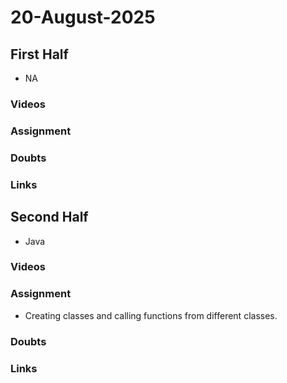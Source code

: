 # 20-August-2025

## First Half
- NA
### Videos

### Assignment

### Doubts

### Links


## Second Half
- Java

### Videos
 

### Assignment
- Creating classes and calling functions from different classes.

### Doubts

### Links
